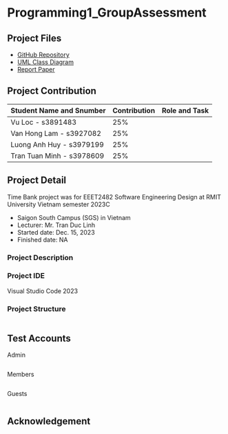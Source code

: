 # Programming1_GroupAssessment

## Project Files
- [GitHub Repository]()
- [UML Class Diagram]()
- [Report Paper]()

## Project Contribution
| Student Name and Snumber         | Contribution  | Role and Task                   |
| ---------------- |-------------------------|--------------------------------------|
|Vu Loc - s3891483 | 25%                     |          |
|Van Hong Lam - s3927082 | 25%                     |  |
|Luong Anh Huy - s3979199| 25%                      |                  |
|Tran Tuan Minh - s3978609| 25%                      |                 |

## Project Detail
Time Bank project was for EEET2482 Software Engineering Design at RMIT University Vietnam semester 2023C
- Saigon South Campus (SGS) in Vietnam
- Lecturer: Mr. Tran Duc Linh
- Started date: Dec. 15, 2023
- Finished date: NA

### Project Description



### Project IDE
Visual Studio Code 2023

### Project Structure
```bash


```

## Test Accounts
Admin
```bash

```
Members
```bash

```
Guests
```bash

```

## Acknowledgement


